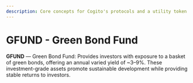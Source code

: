 ```yaml
---
description: Core concepts for Cogito's protocols and a utility token
---
```


# GFUND - Green Bond Fund

**GFUND** — Green Bond Fund: Provides investors with exposure to a basket of green bonds, offering an annual varied yield of \~3–9%. These investment-grade assets promote sustainable development while providing stable returns to investors.
